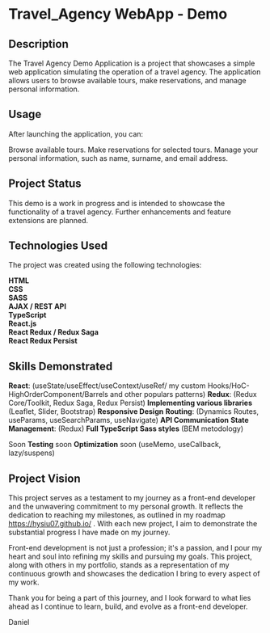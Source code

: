# Travel_Agency WebApp - Demo

## Description

The Travel Agency Demo Application is a project that showcases a simple web application simulating the operation of a travel agency. The application allows users to browse available tours, make reservations, and manage personal information.

## Usage

After launching the application, you can:

Browse available tours.
Make reservations for selected tours.
Manage your personal information, such as name, surname, and email address.

## Project Status

This demo is a work in progress and is intended to showcase the functionality of a travel agency. Further enhancements and feature extensions are planned.

## Technologies Used

The project was created using the following technologies:

**HTML**<br>
**CSS**<br>
**SASS**<br>
**AJAX / REST API**<br>
**TypeScript**<br>
**React.js**<br>
**React Redux / Redux Saga**<br>
**React Redux Persist**<br>

## Skills Demonstrated

**React**: (useState/useEffect/useContext/useRef/ my custom Hooks/HoC-HighOrderComponent/Barrels and other populars patterns)
**Redux**: (Redux Core/Toolkit, Redux Saga, Redux Persist)
**Implementing various libraries** (Leaflet, Slider, Bootstrap)
**Responsive Design**
**Routing**: (Dynamics Routes, useParams, useSearchParams, useNavigate)
**API Communication**
**State Management**: (Redux)
**Full TypeScript**
**Sass styles** (BEM metodology)

Soon
**Testing** soon
**Optimization** soon (useMemo, useCallback, lazy/suspens)

## Project Vision

This project serves as a testament to my journey as a front-end developer and the unwavering commitment to my personal growth. It reflects the dedication to reaching my milestones, as outlined in my roadmap https://hysiu07.github.io/ . With each new project, I aim to demonstrate the substantial progress I have made on my journey.

Front-end development is not just a profession; it's a passion, and I pour my heart and soul into refining my skills and pursuing my goals. This project, along with others in my portfolio, stands as a representation of my continuous growth and showcases the dedication I bring to every aspect of my work.

Thank you for being a part of this journey, and I look forward to what lies ahead as I continue to learn, build, and evolve as a front-end developer.

Daniel
